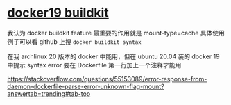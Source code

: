 # [docker19 buildkit](/2022/07/docker_buildkit_on_docker_19.md)

我认为 docker buildkit feature 最重要的作用就是 mount-type=cache 具体使用例子可以看 github 上搜 `docker buildkit syntax`

在我 archlinux 20 版本的 docker 中能用，但在 ubuntu 20.04 装的 docker 19 中提示 syntax error 要在 Dockerfile 第一行加上一个注释才能用

<https://stackoverflow.com/questions/55153089/error-response-from-daemon-dockerfile-parse-error-unknown-flag-mount?answertab=trending#tab-top>
